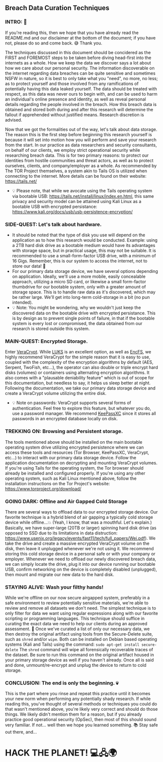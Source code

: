 ## Breach Data Curation Techniques

### INTRO: 👋

If you're reading this, then we hope that you have already read the README.md and our disclaimer at the bottom of the document; if you have not, please do so and come back. 😅 Thank you. 

The techniques discussed in this document should be concidered as the FIRST and FOREMOST steps to be taken before diving head-first into the internets as a whole. How we keep the data we discover says a lot about how we care about our personal security. The information discoverable on the internet regarding data breaches can be quite sensitive and sometimes NSFW in nature, so it is best to only take what you "need", no more, no less; as to protect yourself and those involved from any ramifications of potentially having this data leaked yourself. The data should be treated with respect, as this data was never ours to begin with, and can be used to harm an individual's online presence and identity, as well as reveal personal details regarding the people involved in the breach. How this breach data is obtained and stored both during and after this research will determine the fallout if apprehended without justified means. Research discretion is advised.

Now that we got the formalities out of the way, let's talk about data storage. 
The reason this is the first step before beginning this research yourself is because it will set into motion how you will perform and save your research from the start. In our practice as data researchers and security consultants, on behalf of our clients, we employ strict operational security while researching breach data. This is for two primary reasons: to protect our identities from hostile communities and threat actors, as well as to protect ourselves, clients, and company/employer as a whole. As recommended by The TOR Project themselves, a system akin to Tails OS is utilized when connecting to the internet. More details can be found on their website: https://tails.net/
* 💡 Please note, that while we avocate using the Tails operating system via bootable USB: https://tails.net/install/linux/index.en.html, this same privacy and security model can be attained using Kali Linux as a bootable USB with encrypted persistance: https://www.kali.org/docs/usb/usb-persistence-encryption/

### SIDE-QUEST: Let's talk about hardware.
* It should be noted that the type of disk you use will depend on the application as to how this research would be conducted. Example: using a 2TB hard disk drive as a bootable medium would have its advantages with storage space, but in practical usage, this may not be suitable. It is recommended to use a small-form-factor USB drive, with a minimum of 16 Gigs. Remember, this is our system to access the internet, not to store our data! 🧠
* For our primary data storage device, we have several options depending on application. Ideally, we'll use a more mobile, easily concealable approach, utilizing a micro SD card, or likewise a small form-factor thumbdrive for our bootable system, only with a greater amount of storage space. This is to handle raw data as it's discovered, which may be rather large. We'll get into long-term cold-storage in a bit (no pun intended).
* 💡 Note: You might be wondering, why we wouldn't just keep the discovered data on the bootable drive with encrypted persistance. This is by design as to prevent single points of failure, in that if the bootable system is every lost or compromised, the data obtained from our research is stored outside this system.

### MAIN-QUEST: Encrypted Storage. 
Enter [VeraCrypt](https://www.veracrypt.fr/code/VeraCrypt/). While [LUKS](https://access.redhat.com/solutions/100463) is an excellent option, as well as [EncFS](https://github.com/vgough/encfs), we highly recommend VeraCrypt for the simple reason that it is easy to use, coupled with the complexity of the encryption algorithms by default (AES, Serpent, TwoFish, etc...), the operator can also double or triple encrypt hard disks (volumes) or containers using alternating encryption algorithms. It also comes with a "plausable deniability feature" which is out of scope for this documentation, but needless to say, it helps us sleep better at night. Following the documentation, we take our primary data storage device and create a VeraCrypt volume utilizing the entire disk.
* 💡 Note on passwords: VeraCrypt supports several forms of authentication. Feel free to explore this feature, but whatever you do, use a password manager. We recommend [KeePassXC](https://keepassxc.org/) since it stores all passwords in an encrypted database locally on disk.

### TREKKING ON: Browsing and Persistent storage.
The tools mentioned above should be installed on the main bootable operating system drive utilizing encrypted persistence where we can access these tools and resources (Tor Browser, KeePassXC, VeraCrypt, etc...) to interact with our primary data storage device. Follow the application documentation on decrypting and mounting VeraCrypt volumes. If you're using Tails for the operating system, the Tor browser should already be installed and configured properly. If you're using any other operating system, such as Kali Linux mentioned above, follow the installation instructions on the Tor Project's website: https://www.torproject.org/download/

### GOING DARK: Offline and Air Gapped Cold Storage
There are several ways to offload data to our encrypted storage device. Our favorite technique is a hybrid blend of air gapping a typically cold storage device while offline...💥 (Yeah, I know, that was a mouthful. Let's explain.) Basically, we have super-large (20TB or larger) spinning hard disk drive (as opposed to SSD due to its limitations in data distruction: https://www.usenix.org/legacy/events/fast11/tech/full_papers/Wei.pdf). We take the drive and create a massive encrypted VeraCrypt volume on the disk, then leave it unplugged whenever we're not using it. We recommend storing this cold storage device in a personal safe or with your company or employer. Whenever we need to offload our newly discovered breach data, we can simply locate the drive, plug it into our device running our bootable USB, confirm networking on the device is completely disabled (unplugged), then mount and migrate our new data to the hard disk.

### STAYING ALIVE: Wash your filthy hands!
While we're offline on our now secure airgapped system, preferably in a safe environment to review potentially sensitive materials, we're able to review and remove all datasets we don't need. The simplest technique is to only filter for data we want using regular expressions along with our favorite scripting or programming languages. This technique should suffice in curating the exact data we need to help our clients during an approved assessment. 👀 Once we've curated a list of only our necessary data, we then destroy the original artifact using tools from the Secure-Delete suite, such as `shred` and/or `wipe`. Both can be installed on Debian based operating systems (Kali and Tails) using the command: `sudo apt-get install secure-delete` The `shred` command will wipe all forensically recoverable traces of the dataset. Be sure to run this command on the original artifact housed in your primary storage device as well if you haven't already. Once all is said and done, unmount/re-encrypt and unplug the device to return to cold storage.

### CONCLUSION: The end is only the beginning. 💀
This is the part where you rinse and repeat this practice until it becomes your new norm when performing any potentially shady research. If while reading this, you've thought of several methods or techniques you could do that wasn't mentioned above, you're likely very correct and should do those things. We likely didn't mention them for a reason, but if you already practice good operational security (OpSec), then most of this should sound very familiar. If not... well then we hope you learned something. 📚 Stay safe out there, and...

# HACK THE PLANET! 💻🖧🌍
